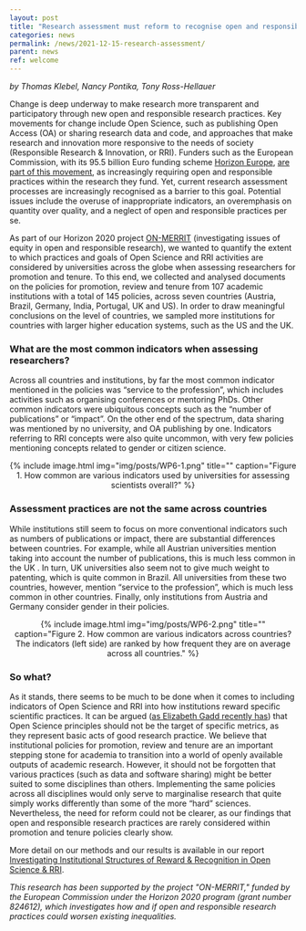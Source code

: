 ```yaml
---
layout: post
title: "Research assessment must reform to recognise open and responsible research practices"
categories: news
permalink: /news/2021-12-15-research-assessment/
parent: news
ref: welcome
---
```


*by Thomas Klebel, Nancy Pontika, Tony Ross-Hellauer*

Change is deep underway to make research more transparent and participatory through new open and responsible research practices. Key movements for change include Open Science, such as publishing Open Access (OA) or sharing research data and code, and approaches that make research and innovation more responsive to the needs of society (Responsible Research & Innovation, or RRI). Funders such as the European Commission, with its 95.5 billion Euro funding scheme [Horizon Europe](https://ec.europa.eu/info/research-and-innovation/funding/funding-opportunities/funding-programmes-and-open-calls/horizon-europe_en), [are part of this movement](https://ec.europa.eu/info/research-and-innovation/strategy/strategy-2020-2024/our-digital-future/open-science_en), as increasingly requiring open and responsible practices within the research they fund. Yet,  current research assessment processes are increasingly recognised as a barrier to this goal. Potential issues include the overuse of inappropriate indicators, an overemphasis on quantity over quality, and a neglect of open and responsible practices per se.

As part of our Horizon 2020 project [ON-MERRIT](https://on-merrit.eu/) (investigating issues of equity in open and responsible research), we wanted to quantify the extent to which practices and goals of Open Science and RRI activities are considered by universities across the globe when assessing researchers for promotion and tenure. To this end, we collected and analysed documents on the policies for promotion, review and tenure from 107 academic institutions with a total of 145 policies, across seven countries (Austria, Brazil, Germany, India, Portugal, UK and US). In order to draw meaningful conclusions on the level of countries, we sampled more institutions for countries with larger higher education systems, such as the US and the UK.

### What are the most common indicators when assessing researchers?

Across all countries and institutions, by far the most common indicator mentioned in the policies was “service to the profession”, which includes activities such as organising conferences or mentoring PhDs. Other common indicators were ubiquitous concepts such as the “number of publications” or “impact”. On the other end of the spectrum, data sharing was mentioned by no university, and OA publishing by one. Indicators referring to RRI concepts were also quite uncommon, with very few policies mentioning concepts related to gender or citizen science.

<div align="center">
{% include image.html img="img/posts/WP6-1.png" title="" caption="Figure 1. How common are various indicators used by universities for assessing scientists overall?" %}
</div>

### Assessment practices are not the same across countries

While institutions still seem to focus on more conventional indicators such as numbers of publications or impact, there are substantial differences between countries. For example, while all Austrian universities mention taking into account the number of publications, this is much less common in the UK . In turn, UK universities also seem not to give much weight to patenting, which is quite common in Brazil. All universities from these two countries, however, mention “service to the profession”, which is much less common in other countries. Finally, only institutions from Austria and Germany consider gender in their policies. 

<div align="center">
{% include image.html img="img/posts/WP6-2.png" title="" caption="Figure 2. How common are various indicators across countries? The indicators (left side) are ranked by how frequent they are on average across all countries." %}
</div>

### So what?
As it stands, there seems to be much to be done when it comes to including indicators of Open Science and RRI into how institutions reward specific scientific practices. It can be argued ([as Elizabeth Gadd recently has](https://thebibliomagician.wordpress.com/2021/11/29/how-not-to-incentivise-open-research/)) that Open Science principles  should not be the target of specific metrics, as they represent basic acts of good research practice. We believe that institutional policies for promotion, review and tenure are an important stepping stone for academia to transition into a world of openly available outputs of academic research. However, it should not be forgotten that various practices (such as data and software sharing) might be better suited to some disciplines than others. Implementing the same policies across all disciplines would only serve to marginalise research that quite simply works differently than some of the more “hard” sciences. Nevertheless, the need for reform could not be clearer, as our findings that open and responsible research practices are rarely considered within promotion and tenure policies clearly show. 

More detail on our methods and our results is available in our report [Investigating Institutional Structures of Reward & Recognition in Open Science & RRI](https://zenodo.org/record/5552197).

*This research has been supported by the project "ON-MERRIT," funded by the European Commission under the Horizon 2020 program (grant number 824612), which investigates how and if open and responsible research practices could worsen existing inequalities.*


